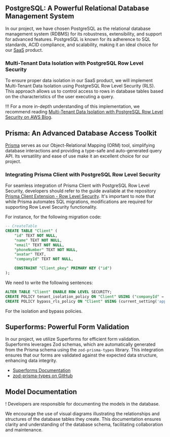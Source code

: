 ## PostgreSQL: A Powerful Relational Database Management System

In our project, we have chosen PostgreSQL as the relational database management system (RDBMS) for its robustness, extensibility, and support for advanced features. PostgreSQL is known for its adherence to SQL standards, ACID compliance, and scalability, making it an ideal choice for our [SaaS](https://en.wikipedia.org/wiki/Software_as_a_service) product.

### Multi-Tenant Data Isolation with PostgreSQL Row Level Security

To ensure proper data isolation in our SaaS product, we will implement Multi-Tenant Data Isolation using PostgreSQL Row Level Security (RLS). This approach allows us to control access to rows in database tables based on the characteristics of the user executing a query. 

!!! For a more in-depth understanding of this implementation, we recommend reading [Multi-Tenant Data Isolation with PostgreSQL Row Level Security on AWS Blog](https://aws.amazon.com/es/blogs/database/multi-tenant-data-isolation-with-postgresql-row-level-security/).

## Prisma: An Advanced Database Access Toolkit

[Prisma](https://www.prisma.io/) serves as our Object-Relational Mapping (ORM) tool, simplifying database interactions and providing a type-safe and auto-generated query API. Its versatility and ease of use make it an excellent choice for our project.

### Integrating Prisma Client with PostgreSQL Row Level Security

For seamless integration of Prisma Client with PostgreSQL Row Level Security, developers should refer to the guide available at the repository [Prisma Client Extension - Row Level Security](https://github.com/prisma/prisma-client-extensions/tree/main/row-level-security). It's important to note that while Prisma automates SQL migrations, modifications are required for supporting Row Level Security functionality.

For instance, for the following migration code:
```sql
-- CreateTable
CREATE TABLE "Client" (
    "id" TEXT NOT NULL,
    "name" TEXT NOT NULL,
    "email" TEXT NOT NULL,
    "phoneNumber" TEXT NOT NULL,
    "avatar" TEXT,
    "companyId" TEXT NOT NULL,

    CONSTRAINT "Client_pkey" PRIMARY KEY ("id")
);
```
We need to write the following sentences:
```sql
ALTER TABLE "Client" ENABLE ROW LEVEL SECURITY;
CREATE POLICY tenant_isolation_policy ON "Client" USING ("companyId" = current_setting('app.current_company_id', TRUE)::text);
CREATE POLICY bypass_rls_policy ON "Client" USING (current_setting('app.bypass_rls', TRUE)::text = 'on');

```
For the isolation and bypass policies.


## Superforms: Powerful Form Validation

In our project, we utilize Superforms for efficient form validation. Superforms leverages Zod schemas, which are automatically generated from the Prisma schema using the `zod-prisma-types` library. This integration ensures that our forms are validated against the expected data structure, enhancing data integrity.

- [Superforms Documentation](https://superforms.rocks/get-started)
- [zod-prisma-types on GitHub](https://github.com/chrishoermann/zod-prisma-types)

## Model Documentation

! Developers are responsible for documenting the models in the database. 

We encourage the use of visual diagrams illustrating the relationships and structures of the database tables they create. This documentation ensures clarity and understanding of the database schema, facilitating collaboration and maintenance.